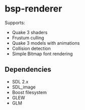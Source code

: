 bsp-renderer
============

Supports:
* Quake 3 shaders
* Frustum culling
* Quake 3 models with animations
* Collision detection
* Simple Bitmap font rendering

Dependencies
------------

* SDL 2.x
* SDL_image
* Boost filesystem
* GLEW
* GLM